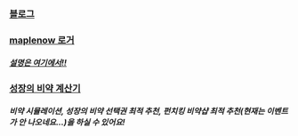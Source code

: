<!-- ### Hi there 👋 -->

### [블로그](https://leejs1030.github.io/)
### [maplenow 로거](https://leejs1030.github.io/maplenow-logger/)
##### [설명은 여기에서!!](https://leejs1030.github.io/all-posts/maplenow/how-to-use/)
### [성장의 비약 계산기](https://leejs1030.github.io/maple-exp-calc/)
##### 비약 시뮬레이션, 성장의 비약 선택권 최적 추천, 펀치킹 비약샵 최적 추천(현재는 이벤트가 안 나오네요...)을 하실 수 있어요!

<!-- [![Solved.ac Profile](http://mazassumnida.wtf/api/v2/generate_badge?boj=leejs1030)](https://solved.ac/leejs1030) -->

<!--
**leejs1030/leejs1030** is a ✨ _special_ ✨ repository because its `README.md` (this file) appears on your GitHub profile.

Here are some ideas to get you started:

- 🔭 I’m currently working on ...
- 🌱 I’m currently learning ...
- 👯 I’m looking to collaborate on ...
- 🤔 I’m looking for help with ...
- 💬 Ask me about ...
- 📫 How to reach me: ...
- 😄 Pronouns: ...
- ⚡ Fun fact: ...
-->
